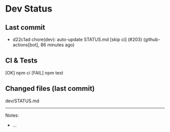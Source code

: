 # Dev Status

## Last commit
- d22c1ad chore(dev): auto-update STATUS.md [skip ci] (#203) (github-actions[bot], 86 minutes ago)
## CI & Tests
[OK] npm ci
[FAIL] npm test

## Changed files (last commit)
dev/STATUS.md

---
Notes:
- ...
